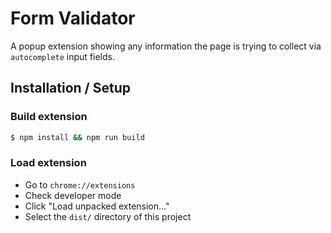 # Form Validator

A popup extension showing any information the page is trying to collect via `autocomplete` input fields.

## Installation / Setup

### Build extension

```sh
$ npm install && npm run build
```

### Load extension

- Go to `chrome://extensions`
- Check developer mode
- Click "Load unpacked extension..."
- Select the `dist/` directory of this project